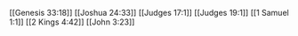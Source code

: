 [[Genesis 33:18]]
[[Joshua 24:33]]
[[Judges 17:1]]
[[Judges 19:1]]
[[1 Samuel 1:1]]
[[2 Kings 4:42]]
[[John 3:23]]

